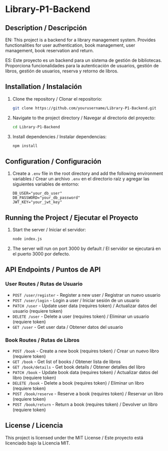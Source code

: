 # Library-P1-Backend

## Description / Descripción

EN: This project is a backend for a library management system. Provides functionalities for user authentication, book management, user management, book reservation and return.

ES: Este proyecto es un backend para un sistema de gestión de bibliotecas. Proporciona funcionalidades para la autenticación de usuarios, gestión de libros, gestión de usuarios, reserva y retorno de libros.

## Installation / Instalación

1. Clone the repository / Clonar el repositorio:

   ```bash
   git clone https://github.com/yourusername/Library-P1-Backend.git
   ```

2. Navigate to the project directory / Navegar al directorio del proyecto:

   ```bash
   cd Library-P1-Backend
   ```

3. Install dependencies / Instalar dependencias:
   ```bash
   npm install
   ```

## Configuration / Configuración

1. Create a `.env` file in the root directory and add the following environment variables / Crear un archivo `.env` en el directorio raíz y agregar las siguientes variables de entorno:
   ```properties
   DB_USER="your_db_user"
   DB_PASSWORD="your_db_password"
   JWT_KEY="your_jwt_key"
   ```

## Running the Project / Ejecutar el Proyecto

1. Start the server / Iniciar el servidor:

   ```bash
   node index.js
   ```

2. The server will run on port 3000 by default / El servidor se ejecutará en el puerto 3000 por defecto.

## API Endpoints / Puntos de API

### User Routes / Rutas de Usuario

- `POST /user/register` - Register a new user / Registrar un nuevo usuario
- `POST /user/login` - Login a user / Iniciar sesión de un usuario
- `PATCH /user` - Update user data (requires token) / Actualizar datos del usuario (requiere token)
- `DELETE /user` - Delete a user (requires token) / Eliminar un usuario (requiere token)
- `GET /user` - Get user data / Obtener datos del usuario

### Book Routes / Rutas de Libros

- `POST /book` - Create a new book (requires token) / Crear un nuevo libro (requiere token)
- `GET /book` - Get list of books / Obtener lista de libros
- `GET /book/details` - Get book details / Obtener detalles del libro
- `PATCH /book` - Update book data (requires token) / Actualizar datos del libro (requiere token)
- `DELETE /book` - Delete a book (requires token) / Eliminar un libro (requiere token)
- `POST /book/reserve` - Reserve a book (requires token) / Reservar un libro (requiere token)
- `POST /book/return` - Return a book (requires token) / Devolver un libro (requiere token)

## License / Licencia

This project is licensed under the MIT License / Este proyecto está licenciado bajo la Licencia MIT.
